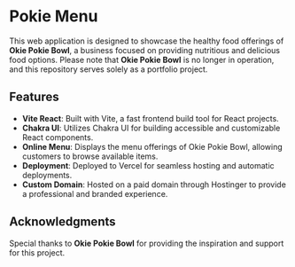 # Pokie Menu

This web application is designed to showcase the healthy food offerings of **Okie Pokie Bowl**, a business focused on providing nutritious and delicious food options. Please note that **Okie Pokie Bowl** is no longer in operation, and this repository serves solely as a portfolio project.

## Features
- **Vite React**: Built with Vite, a fast frontend build tool for React projects.
- **Chakra UI**: Utilizes Chakra UI for building accessible and customizable React components.
- **Online Menu**: Displays the menu offerings of Okie Pokie Bowl, allowing customers to browse available items.
- **Deployment**: Deployed to Vercel for seamless hosting and automatic deployments.
- **Custom Domain**: Hosted on a paid domain through Hostinger to provide a professional and branded experience.

## Acknowledgments
Special thanks to **Okie Pokie Bowl** for providing the inspiration and support for this project.
